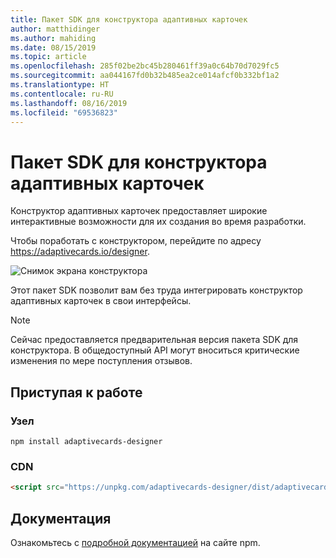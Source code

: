```yaml
---
title: Пакет SDK для конструктора адаптивных карточек
author: matthidinger
ms.author: mahiding
ms.date: 08/15/2019
ms.topic: article
ms.openlocfilehash: 285f02be2bc45b280461ff39a0c64b70d7029fc5
ms.sourcegitcommit: aa044167fd0b32b485ea2ce014afcf0b332bf1a2
ms.translationtype: HT
ms.contentlocale: ru-RU
ms.lasthandoff: 08/16/2019
ms.locfileid: "69536823"
---
```

# <a name="adaptive-cards-designer-sdk"></a>Пакет SDK для конструктора адаптивных карточек

Конструктор адаптивных карточек предоставляет широкие интерактивные возможности для их создания во время разработки.

Чтобы поработать с конструктором, перейдите по адресу https://adaptivecards.io/designer.

![Снимок экрана конструктора](../content/designer.png)

Этот пакет SDK позволит вам без труда интегрировать конструктор адаптивных карточек в свои интерфейсы.

> [!NOTE]
> 
> Сейчас предоставляется предварительная версия пакета SDK для конструктора. В общедоступный API могут вноситься критические изменения по мере поступления отзывов.

## <a name="get-started"></a>Приступая к работе

### <a name="node"></a>Узел

```console
npm install adaptivecards-designer
```

### <a name="cdn"></a>CDN

```html
<script src="https://unpkg.com/adaptivecards-designer/dist/adaptivecards-designer.js"></script>
```

## <a name="documentation"></a>Документация 

Ознакомьтесь с [подробной документацией](https://www.npmjs.com/package/adaptivecards-designer) на сайте npm.
